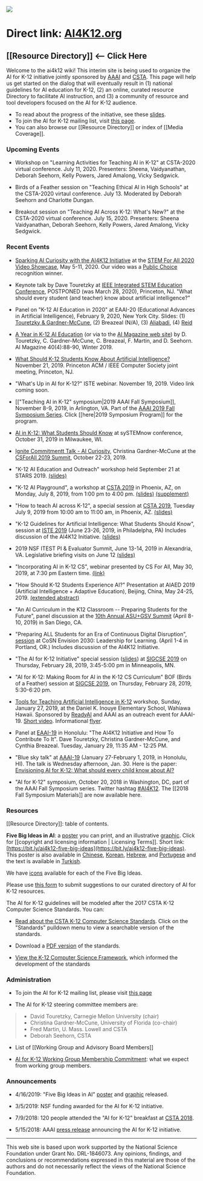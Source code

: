 ![](https://github.com/touretzkyds/ai4k12/raw/master/images/AI4K12_Transparent_BG.png)

# Direct link: [AI4K12.org](http://AI4K12.org)
## [[Resource Directory]] <-- Click Here

Welcome to the ai4k12 wiki! This interim site is being used to organize the AI for K-12 initiative jointly sponsored by [AAAI](https://AAAI.org) and [CSTA](https://csteachers.org). This page will help us get started on the dialog that will eventually result in (1) national guidelines for AI education for K-12, (2) an online, curated resource Directory to facilitate AI instruction, and (3) a community of resource and tool developers focused on the AI for K-12 audience. 
* To read about the progress of the initiative, see these [slides](https://github.com/touretzkyds/ai4k12/raw/master/documents/ISTE_2019_Presentation_website_final.pdf).
* To join the AI for K-12 mailing list, visit [this page](https://aaai.org/Organization/mailing-lists.php).
* You can also browse our [[Resource Directory]] or index of [[Media Coverage]].

### Upcoming Events

* Workshop on "Learning Activities for Teaching AI in K-12" at CSTA-2020 virtual conference. July 11, 2020. Presenters: Sheena, Vaidyanathan, Deborah Seehorn, Kelly Powers, Jared Amalong, Vicky Sedgwick.

* Birds of a Feather session on "Teaching Ethical AI in High Schools" at the CSTA-2020 virtaul conference. July 13. Moderated by Deborah Seehorn and Charlotte Dungan.

* Breakout session on "Teaching AI Across K-12: What's New?" at the CSTA-2020 virtual conference. July 15, 2020. Presenters: Sheena Vaidyanathan, Deborah Seehorn, Kelly Powers, Jared Amalong, Vicky Sedgwick.

### Recent Events

* [Sparking AI Curiosity with the AI4K12 Initiative](https://stemforall2020.videohall.com/presentations/1758) at the [STEM For All 2020 Video Showcase](https://stemforall2020.videohall.com/), May 5-11, 2020. Our video was a [Public Choice](https://stemforall2020.videohall.com/presentations#/winners/id=pc) recognition winner.

* Keynote talk by Dave Touretzky at [IEEE Integrated STEM Education Conference](https://ewh.ieee.org/conf/stem/), POSTPONED (was March 28, 2020), Princeton, NJ. "What should every student (and teacher) know about artificial intelligence?"

* Panel on "K-12 AI Education in 2020" at EAAI-20 (Educational Advances in Artificial Intelligence), February 9, 2020, New York City. Slides: (1) [Touretzky & Gardner-McCune](https://github.com/touretzkyds/ai4k12/raw/master/documents/EAAI_Panel_2020_02_09_DST+CGM.pdf), (2) Breazeal (N/A), (3) [Aliabadi](https://github.com/touretzkyds/ai4k12/raw/master/documents/EAAI_Panel_2020_02_09_Aliabadi.pdf), (4) [Reid](https://github.com/touretzkyds/ai4k12/raw/master/documents/EAAI_Panel_2020_02_09_Reid.pdf)

* [A Year in K-12 AI Education](https://github.com/touretzkyds/ai4k12/raw/master/documents/AI_Magazine_2019_Winter.pdf) (or via to the [AI Magazine web site](https://aaai.org/ojs/index.php/aimagazine/article/view/5289)) by D. Touretzky, C. Gardner-McCune, C. Breazeal, F. Martin, and D. Seehorn. AI Magazine 40(4):88-90, Winter 2019.

* [What Should K-12 Students Know About Artificial Intelligence?](http://princetonacm.acm.org/meetings/mtg1911.pdf) November 21, 2019. Princeton ACM / IEEE Computer Society joint meeting, Princeton, NJ.
* "What's Up in AI for K-12?" ISTE webinar. November 19, 2019. Video link coming soon.

* [["Teaching AI in K-12" symposium|2019 AAAI Fall Symposium]], November 8-9, 2019, in Arlington, VA. Part of the [AAAI 2019 Fall Symposium Series](https://aaai.org/Symposia/Fall/fss19.php). Click [[here|2019 Symposium Program]] for the program.

* [AI in K-12: What Students Should Know](https://github.com/touretzkyds/ai4k12/raw/master/documents/sySTEMnow-2019-10-31.pdf) at sySTEMnow conference, October 31, 2019 in Milwaukee, WI.

* [Ignite Commitmentt Talk - AI Curiosity](https://player.vimeo.com/video/372548385), Christina Gardner-McCune at the [CSForAll 2019 Summit](https://www.summit.csforall.org/archive-2019), October 22-23, 2019.

* "K-12 AI Education and Outreach" workshop held September 21 at STARS 2019. [(slides)](https://github.com/touretzkyds/ai4k12/raw/master/documents/STARS-AI4K12-Workshop-2019-09-21.pdf)

* "K-12 AI Playground", a workshop at [CSTA 2019](https://www.csteachers.org/page/2019conference) in Phoenix, AZ, on Monday, July 8, 2019, from 1:00 pm to 4:00 pm. [(slides)](https://github.com/touretzkyds/ai4k12/raw/master/documents/CSTA_Workshop_K-12_AI_Playground_20190708.pdf) [(supplement)](https://github.com/touretzkyds/ai4k12/raw/master/documents/CSTA_2019_Machine_Learning_Supplement.pdf)

* "How to teach AI across K-12", a special session at  [CSTA 2019](https://www.csteachers.org/page/2019conference), Tuesday July 9, 2019 from 10:00 am to 11:00 am, in Phoenix, AZ. [(slides)](https://github.com/touretzkyds/ai4k12/raw/master/documents/CSTA_2019_How_To_Teach_AI_Across_K-12.pdf)

* "K-12 Guidelines for Artificial Intelligence: What Students Should Know", session at [ISTE 2019](https://conference.iste.org/2019/) (June 23-26, 2019, in Philadelpha, PA) Includes discussion of the AI4K12 Initiative. [(slides)](https://github.com/touretzkyds/ai4k12/raw/master/documents/ISTE_2019_Presentation_website_final.pdf)

* 2019 NSF ITEST PI & Evaluator Summit, June 13-14, 2019 in Alexandria, VA. Legislative briefing visits on June 12 [(slides)](https://github.com/touretzkyds/ai4k12/raw/master/documents/Legislative_Briefing_AI4K12_2019.pdf)

* "Incorporating AI in K-12 CS", webinar presented by CS For All, May 30, 2019, at 7:30 pm Eastern time. [(link)]( http://air.adobeconnect.com/bobby/ )

* "How Should K-12 Students Experience AI?" Presentation at AIAED 2019 (Artificial Intelligence + Adaptive Education), Beijing, China, May 24-25, 2019. [(extended abstract)](https://github.com/touretzkyds/ai4k12/raw/master/documents/Touretzky-AIAED-2019-extended.pdf)

* "An AI Curriculum in the K12 Classroom -- Preparing Students for the Future", panel discussion at the [10th Annual ASU+GSV Summit](https://www.asugsvsummit.com) (April 8-10, 2019) in San Diego, CA.

* "Preparing ALL Students for an Era of Continuous Digital Disruption", [session](https://ww2.eventrebels.com/er/CFP/AgendaAtAGlance.jsp?CFPID=870&ScreenID=590&DisplayPresenterID=157434&DisplayProgramItemID=150444&DisplayProgramSessionID=51639&Token=P26UWQWSE&PreviousScreens=589) at CoSN Envision 2030: Leadership for Learning. (April 1-4 in Portland, OR.) Includes discussion of the AI4K12 Initiative.

* "The AI for K-12 Initiative" special session ([slides](https://github.com/touretzkyds/ai4k12/raw/master/documents/2019-SIGCSE-special-session.pdf)) at [SIGCSE 2019](https://sigcse2019.sigcse.org/index.html) on Thursday, February 28, 2019, 3:45-5:00 pm in Minneapolis, MN.

* "AI for K-12: Making Room for AI in the K-12 CS Curriculum" BOF (Birds of a Feather) session at [SIGCSE 2019](https://sigcse2019.sigcse.org/index.html), on Thursday, February 28, 2019, 5:30-6:20 pm.

* [Tools for Teaching Artificial Intelligence in K-12]( https://www.readyai.org/tools-for-teaching-artificial-intelligence-in-k-12/) workshop, Sunday, January 27, 2019, at the Daniel K. Inouye Elementary School, Wahiawa Hawaii. Sponsored by [ReadyAI](https://ReadyAI.org) and AAAI as an outreach event for AAAI-19. [Short video](https://www.youtube.com/watch?v=9qJj34B8uJo&feature=youtu.be). Informational [flyer](https://github.com/touretzkyds/ai4k12/raw/master/documents/Tools4AI-Flyer20190102.pdf).

* Panel at [EAAI-19](https://pages.mtu.edu/~lebrown/eaai/) in Honolulu: "The AI4K12 Initiative and How To Contribute To It". Dave Touretzky, Christina Gardner-McCune, and Cynthia Breazeal. Tuesday, January 29, 11:35 AM - 12:25 PM.

* "Blue sky talk" at [AAAI-19](https://aaai.org/Conferences/AAAI-19/) (January 27-February 1, 2019, in Honolulu, HI). The talk is Wednesday afternoon, Jan. 30. Here is the paper: [Envisioning AI for K-12: What should every child know about AI?](https://github.com/touretzkyds/ai4k12/raw/master/documents/AAAI_Blue_Sky_2019.pdf)

* "AI for K-12" symposium, October 20, 2018 in Washington, DC, part of the AAAI Fall Symposium series. Twitter hashtag [#AI4K12](https://twitter.com/search?q=%23AI4K12&src=typd). The [[2018 Fall Symposium Materials]] are now available here.

### Resources

[[Resource Directory]]: table of contents.

**Five Big Ideas in AI**: a [poster](https://github.com/touretzkyds/ai4k12/raw/master/documents/AI4K12_Five_Big_Ideas_Poster.pdf) you can print, and an illustrative [graphic](https://github.com/touretzkyds/ai4k12/raw/master/documents/AI4K12_Five_Big_Ideas_Graphic.png). Click for [[copyright and licensing information | Licensing Terms]]. Short link: [https://bit.ly/ai4k12-five-big-ideas](https://bit.ly/ai4k12-five-big-ideas). This poster is also available in [Chinese](https://github.com/touretzkyds/ai4k12/raw/master/documents/AI4K12_Five_Big_Ideas_Poster_Chinese.pdf), [Korean](https://github.com/touretzkyds/ai4k12/raw/master/documents/AI4K12_Five_Big_Ideas_Poster_Korean.pdf), [Hebrew](https://github.com/touretzkyds/ai4k12/raw/master/documents/AI4K12_Five_Big_Ideas_Poster_Hebrew.pdf), and [Portugese](https://github.com/touretzkyds/ai4k12/raw/master/documents/AI4K12_Five_Big_Ideas_Poster_Portugese.pdf) and the text is available in [Turkish](https://github.com/touretzkyds/ai4k12/raw/master/documents/AI4K12_Five_Big_Ideas_Turkish.pdf).

We have [icons](https://github.com/touretzkyds/ai4k12/raw/master/icons) available for each of the Five Big Ideas.

Please use [this form](https://docs.google.com/forms/d/e/1FAIpQLSdn9G93qavpHk2r1xKikm4o0ftcRYGPvPCrKZ8UEWnWbGhFAA/viewform) to submit suggestions to our curated directory of AI for K-12 resources.

The AI for K-12 guidelines will be modeled after the 2017 CSTA K-12 Computer Science Standards. You can:

* [Read about the CSTA K-12 Computer Science Standards](https://www.csteachers.org/page/standards). Click on the "Standards" pulldown menu to view a searchable version of the standards.

* Download a [PDF version](https://drive.google.com/file/d/0B0TlX1G3mywqbXpydGdIVk00Y1U/view) of the standards.

* [View the K-12 Computer Science Framework](https://k12cs.org/), which informed the development of the standards

### Administration
* To join the AI for K-12 mailing list, please visit [this page](https://aaai.org/Organization/mailing-lists.php)

* The AI for K-12 steering committee members are:
> * David Touretzky, Carnegie Mellon University (chair)
> * Christina Gardner-McCune, University of Florida (co-chair)
> * Fred Martin, U. Mass. Lowell and CSTA
> * Deborah Seehorn, CSTA

* List of [[Working Group and Advisory Board Members]]

* [AI for K-12 Working Group Membership Commitment](https://github.com/touretzkyds/ai4k12/raw/master/documents/AI4K12-Membership-Commitment.pdf): what we expect from working group members.

### Announcements
* 4/16/2019: "Five Big Ideas in AI" [poster](https://github.com/touretzkyds/ai4k12/raw/master/documents/AI4K12_Five_Big_Ideas_Poster.pdf) and  [graphic](https://github.com/touretzkyds/ai4k12/raw/master/documents/AI4K12_Five_Big_Ideas_Graphic.png) released.

* 3/5/2019: NSF funding awarded for the AI for K-12 initiative.

* 7/9/2018: 120 people attended the "AI for K-12" breakfast at [CSTA 2018](https://www.csteachers.org/general/custom.asp?page=2018Conference).

* 5/15/2018: AAAI [press release](https://aaai.org/Pressroom/Releases/release-18-0515.php) announcing the AI for K-12 initiative.


***

This web site is based upon work supported by the National Science Foundation under Grant No. DRL-1846073. Any opinions, findings, and conclusions or recommendations expressed in this material are those of the authors and do not necessarily reflect the views of the National Science Foundation.